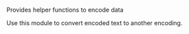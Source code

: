 Provides helper functions to encode data

Use this module to convert encoded text to another encoding.

